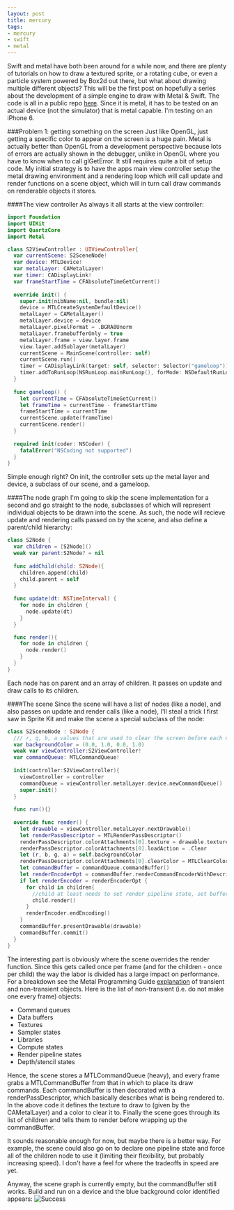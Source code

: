 ```yaml
---
layout: post
title: mercury
tags:
- mercury
- swift
- metal
---
```

Swift and metal have both been around for a while now, and there are plenty of tutorials on how to draw a textured sprite, or a 
rotating cube, or even a particle system powered by Box2d out there, but what about drawing multiple different objects?  This will 
be the first post on hopefully a series about the development of a simple engine to draw with Metal & Swift.  The code is all
in a public repo [here](https://github.com/sntwo/mercury).  Since it is metal, it has to be tested on an actual device (not the 
simulator) that is metal capable.  I'm testing on an iPhone 6.

###Problem 1: getting something on the screen
Just like OpenGL, just getting a specific color to appear on the screen is a huge pain.  Metal is actually better than OpenGL
from a development perspective because lots of errors are actually shown in the debugger, unlike in OpenGL where you have to
know when to call glGetError.  It still requires quite a bit of setup code.  My initial strategy is to have the apps main view
controller setup the metal drawing environment and a rendering loop which will call update and render functions on a scene object,
which will in turn call draw commands on renderable objects it stores.  

####The view controller
As always it all starts at the view controller:

```swift
import Foundation
import UIKit
import QuartzCore
import Metal

class S2ViewController : UIViewController{
  var currentScene: S2SceneNode!
  var device: MTLDevice!
  var metalLayer: CAMetalLayer!
  var timer: CADisplayLink!
  var frameStartTime = CFAbsoluteTimeGetCurrent()
  
  override init() {
    super.init(nibName:nil, bundle:nil)
    device = MTLCreateSystemDefaultDevice()
    metalLayer = CAMetalLayer()
    metalLayer.device = device
    metalLayer.pixelFormat = .BGRA8Unorm
    metalLayer.framebufferOnly = true
    metalLayer.frame = view.layer.frame
    view.layer.addSublayer(metalLayer)
    currentScene = MainScene(controller: self)
    currentScene.run()
    timer = CADisplayLink(target: self, selector: Selector("gameloop"))
    timer.addToRunLoop(NSRunLoop.mainRunLoop(), forMode: NSDefaultRunLoopMode)
  }
  
  func gameloop() {
    let currentTime = CFAbsoluteTimeGetCurrent()
    let frameTime = currentTime - frameStartTime
    frameStartTime = currentTime
    currentScene.update(frameTime)
    currentScene.render()
  }
  
  required init(coder: NSCoder) {
    fatalError("NSCoding not supported")
  }
}
```

Simple enough right?  On init, the controller sets up the metal layer and device, a subclass of our scene, and a gameloop.

####The node graph
I'm going to skip the scene implementation for a second and go straight to the node, subclasses of which will represent 
individual objects to be drawn into the scene.  As such, the node will recieve update and rendering calls passed on by the 
scene, and also define a parent/child hierarchy:

```swift
class S2Node {
  var children = [S2Node]()
  weak var parent:S2Node? = nil
  
  func addChild(child: S2Node){
    children.append(child)
    child.parent = self
  }
  
  func update(dt: NSTimeInterval) {
    for node in children {
      node.update(dt)
    }
  }

  func render(){
    for node in children {
      node.render()
    }
  }
}
```
Each node has on parent and an array of children.  It passes on update and draw calls to its children.

####The scene
Since the scene will have a list of nodes (like a node), and also passes on update and render calls (like a node), I'll steal
a trick I first saw in Sprite Kit and make the scene a special subclass of the node:

```swift
class S2SceneNode : S2Node {
  /// r, g, b, a values that are used to clear the screen before each new frame
  var backgroundColor = (0.0, 1.0, 0.0, 1.0)
  weak var viewController:S2ViewController!
  var commandQueue: MTLCommandQueue!
  
  init(controller:S2ViewController){
    viewController = controller
    commandQueue = viewController.metalLayer.device.newCommandQueue()
    super.init()
  }
  
  func run(){}
  
  override func render() {
    let drawable = viewController.metalLayer.nextDrawable()
    let renderPassDescriptor = MTLRenderPassDescriptor()
    renderPassDescriptor.colorAttachments[0].texture = drawable.texture
    renderPassDescriptor.colorAttachments[0].loadAction = .Clear
    let (r, b, g, a) = self.backgroundColor
    renderPassDescriptor.colorAttachments[0].clearColor = MTLClearColor(red: r, green: g, blue: b, alpha: a)
    let commandBuffer = commandQueue.commandBuffer()
    let renderEncoderOpt = commandBuffer.renderCommandEncoderWithDescriptor(renderPassDescriptor)
    if let renderEncoder = renderEncoderOpt {
      for child in children{
        //child at least needs to set render pipeline state, set buffers, and call a draw primitives
        child.render()
      }
      renderEncoder.endEncoding()
    } 
    commandBuffer.presentDrawable(drawable)
    commandBuffer.commit()
  }
}
```
The interesting part is obviously where the scene overrides the render function.  Since this gets called once per
frame (and for the children - once per child) the way the labor is divided has a large impact on performance.  For a
breakdown see the Metal Programming Guide [explanation](https://developer.apple.com/library/ios/documentation/Miscellaneous/Conceptual/MetalProgrammingGuide/Cmd-Submiss/Cmd-Submiss.html#//apple_ref/doc/uid/TP40014221-CH3-SW1)
of transient and non-transient objects.  Here is the list of non-transient (i.e. do not make one every frame) objects:
- Command queues
- Data buffers
- Textures
- Sampler states
- Libraries
- Compute states
- Render pipeline states
- Depth/stencil states

Hence, the scene stores a MTLCommandQueue (heavy), and every frame grabs a MTLCommandBuffer from that in which to place
its draw commands.  Each commandBuffer is then decorated with a renderPassDescriptor, which basically describes what is 
being rendered to.  In the above code it defines the texture to draw to (given by the CAMetalLayer) and a color to clear
it to.  Finally the scene goes through its list of children and tells them to render before wrapping up the commandBuffer.

It sounds reasonable enough for now, but maybe there is a better way.  For example, the scene could also go on to declare
one pipeline state and force all of the children node to use it (limiting their flexibility, but probably increasing speed).
I don't have a feel for where the tradeoffs in speed are yet.

Anyway, the scene graph is currently empty, but the commandBuffer still works.  Build and run on a device and the blue background
color identified appears:
![Success](https://cloud.githubusercontent.com/assets/2131915/6308903/ff8b8634-b8fc-11e4-82b4-be72da4ab868.PNG)





